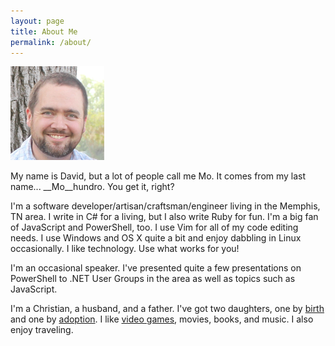 ```yaml
---
layout: page
title: About Me
permalink: /about/
---
```


![It's a picture of me](/images/me.png)

My name is David, but a lot of people call me Mo. It comes from my last
name... __Mo__hundro. You get it, right?

I'm a software developer/artisan/craftsman/engineer living in the Memphis,
TN area. I write in C# for a living, but I also write Ruby for fun. I'm a big
fan of JavaScript and PowerShell, too. I use Vim for all of my code editing
needs. I use Windows and OS X quite a bit and enjoy dabbling in Linux
occasionally. I like technology. Use what works for you!

I'm an occasional speaker. I've presented quite a few presentations on
PowerShell to .NET User Groups in the area as well as topics such as
JavaScript.

I'm a Christian, a husband, and a father. I've got two daughters, one by
[birth](/blog/2011/06/24/introducing-daila-joy/) and one by
[adoption](/blog/2014/04/01/adoption-and-my-second-daughter/). I like
[video games](http://doctormo.tumblr.com/), movies, books, and
music. I also enjoy traveling.

